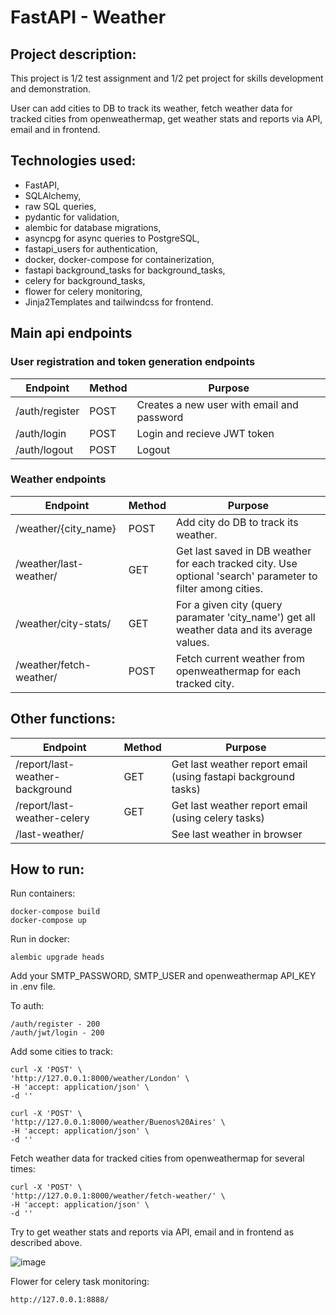 # FastAPI - Weather

## Project description:

This project is 1/2 test assignment and 1/2 pet project for skills development and demonstration.

User can add cities to DB to track its weather, fetch weather data for tracked cities from openweathermap, get weather stats and reports via API, email and in frontend.

## Technologies used: 
* FastAPI, 
* SQLAlchemy, 
* raw SQL queries,
* pydantic for validation,
* alembic for database migrations, 
* asyncpg for async queries to PostgreSQL, 
* fastapi_users for authentication, 
* docker, docker-compose for containerization,
* fastapi background_tasks for background_tasks,
* celery for background_tasks,
* flower for celery monitoring,
* Jinja2Templates and tailwindcss for frontend.

## Main api endpoints

### User registration and token generation endpoints

| Endpoint       | Method | Purpose                                    |
|----------------|--------|--------------------------------------------|
| /auth/register | POST   | Creates a new user with email and password |
| /auth/login    | POST   | Login and recieve JWT token                |
| /auth/logout   | POST   | Logout                                     |

### Weather endpoints

| Endpoint                | Method | Purpose                                                                                                     |
|-------------------------|--------|-------------------------------------------------------------------------------------------------------------|
| /weather/{city_name}    | POST   | Add city do DB to track its weather.                                                                        |
| /weather/last-weather/  | GET    | Get last saved in DB weather for each tracked city. Use optional 'search' parameter to filter among cities. |
| /weather/city-stats/    | GET    | For a given city (query paramater 'city_name') get all weather data and its average values.                 |
| /weather/fetch-weather/ | POST   | Fetch current weather from openweathermap for each tracked city.                                            |                                      |

## Other functions:

| Endpoint                        | Method | Purpose                                                        |
|---------------------------------|--------|----------------------------------------------------------------|
| /report/last-weather-background | GET    | Get last weather report email (using fastapi background tasks) |
| /report/last-weather-celery     | GET    | Get last weather report email (using celery tasks)             |
| /last-weather/                  |        | See last weather in browser                                    |

## How to run:

Run containers:

    docker-compose build
    docker-compose up

Run in docker:    

    alembic upgrade heads

Add your SMTP_PASSWORD, SMTP_USER and openweathermap API_KEY in .env file.

To auth:

    /auth/register - 200
    /auth/jwt/login - 200

Add some cities to track:

    curl -X 'POST' \
    'http://127.0.0.1:8000/weather/London' \
    -H 'accept: application/json' \
    -d ''

    curl -X 'POST' \
    'http://127.0.0.1:8000/weather/Buenos%20Aires' \
    -H 'accept: application/json' \
    -d ''

Fetch weather data for tracked cities from openweathermap for several times:

    curl -X 'POST' \
    'http://127.0.0.1:8000/weather/fetch-weather/' \
    -H 'accept: application/json' \
    -d ''

Try to get weather stats and reports via API, email and in frontend as described above.

![image](https://github.com/DmitryDubovikov/FastAPI/blob/main/browser.jpg)

Flower for celery task monitoring:

    http://127.0.0.1:8888/